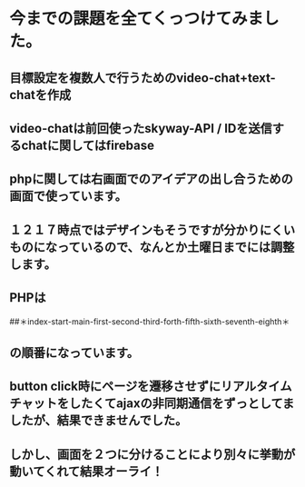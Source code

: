 # 今までの課題を全てくっつけてみました。
## 目標設定を複数人で行うためのvideo-chat+text-chatを作成
## video-chatは前回使ったskyway-API / IDを送信するchatに関してはfirebase
## phpに関しては右画面でのアイデアの出し合うための画面で使っています。

## １２１７時点ではデザインもそうですが分かりにくいものになっているので、なんとか土曜日までには調整します。
##
## PHPは
##＊index-start-main-first-second-third-forth-fifth-sixth-seventh-eighth＊   
## の順番になっています。
##
## button click時にページを遷移させずにリアルタイムチャットをしたくてajaxの非同期通信をずっとしてましたが、結果できませんでした。
## しかし、画面を２つに分けることにより別々に挙動が動いてくれて結果オーライ！


